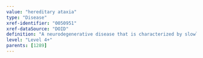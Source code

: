 ```yaml
---
value: "hereditary ataxia"
type: "Disease"
xref-identifier: "0050951"
xref-dataSource: "DOID"
definition: "A neurodegenerative disease that is characterized by slowly progressive incoordination of gait and often associated with poor coordination of hands, speech, and eye movements."
level: "Level 4+"
parents: [1289]
---
```

